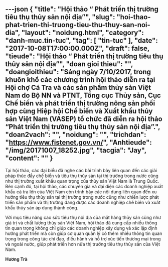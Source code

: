 ---json
{
    "title": "Hội thảo “ Phát triển thị trường tiêu thụ thủy sản nội địa”",
    "slug": "hoi-thao-phat-trien-thi-truong-tieu-thu-thuy-san-noi-dia",
    "layout": "noidung.html",
    "category": "danh-muc.tin-tuc",
    "tag": [
        "tin-tuc"
    ],
    "date": "2017-10-08T17:00:00.000Z",
    "draft": false,
    "tieude": "Hội thảo “ Phát triển thị trường tiêu thụ thủy sản nội địa”",
    "doan gioi thieu": "",
    "doangioithieu": "Sáng ngày 7/10/2017, trong khuôn khổ các chương trình hội thảo diễn ra tại Hội chợ Cá Tra và các sản phẩm thủy sản Việt Nam do Bộ NN và PTNT, Tổng cục Thủy sản, Cục Chế biến và phát triển thị trường nông sản phối hợp cùng Hiệp hội Chế biến và Xuất khẩu thủy sản Việt Nam (VASEP) tổ chức đã diễn ra hội thảo “Phát triển thị trường tiêu thụ thủy sản nội địa”.",
    "doan2vach": "",
    "noidung": "",
    "trichdan": "https://www.fistenet.gov.vn/",
    "Anhtieude": "/img/20171007_18252.jpg",
    "tacgia": "Jay",
    "__content__": ""
}
---
<p><span style="font-size:14px">Tại hội thảo, c&aacute;c đại biểu đ&atilde; nghe c&aacute;c b&agrave;i tr&igrave;nh b&agrave;y li&ecirc;n quan đến c&aacute;c giải ph&aacute;p th&uacute;c đẩy chế biến v&agrave; ti&ecirc;u thụ thủy sản tại thị trường trong nước cũng như thị trường xuất khẩu quan trọng của thủy sản Việt Nam l&agrave; Trung Quốc. B&ecirc;n cạnh đ&oacute;, tại hội thảo, c&aacute;c chuy&ecirc;n gia v&agrave; đại diện c&aacute;c doanh nghiệp xuất khẩu c&aacute; tra lớn của Việt Nam c&ograve;n tr&igrave;nh b&agrave;y c&aacute;c nội dung li&ecirc;n quan đến xu hướng ti&ecirc;u thụ thủy sản tại thị trường trong nước cũng như chiến lược ph&aacute;t triển sản phẩm v&agrave; thị trường đang được c&aacute;c doanh nghiệp chế biến v&agrave; xuất khẩu thủy sản &aacute;p dụng th&agrave;nh c&ocirc;ng.</span></p>

<p><span style="font-size:14px">Với mục ti&ecirc;u n&acirc;ng cao sức ti&ecirc;u thụ nội địa của mặt h&agrave;ng thủy sản cũng như gi&aacute; trị v&agrave; chất lượng thủy sản Việt Nam, hội thảo đ&atilde; cung cấp nhiều th&ocirc;ng tin quan trọng kh&ocirc;ng chỉ gi&uacute;p c&aacute;c doanh nghiệp x&acirc;y dựng v&agrave; x&aacute;c lập định hướng ph&aacute;t triển m&agrave; c&ograve;n gi&uacute;p cơ quan quản l&yacute; c&oacute; th&ecirc;m nhiều th&ocirc;ng tin quan trọng trong c&ocirc;ng t&aacute;c chỉ đạo, điều h&agrave;nh v&agrave; hỗ trợ x&uacute;c tiến thương mại trong v&agrave; ngo&agrave;i nước, gi&uacute;p ph&aacute;t triển hơn nữa thị trường ti&ecirc;u thụ thủy sản của Việt Nam.</span></p>

<p><span style="font-size:14px"><strong>Hương Tr&agrave;</strong></span></p>
